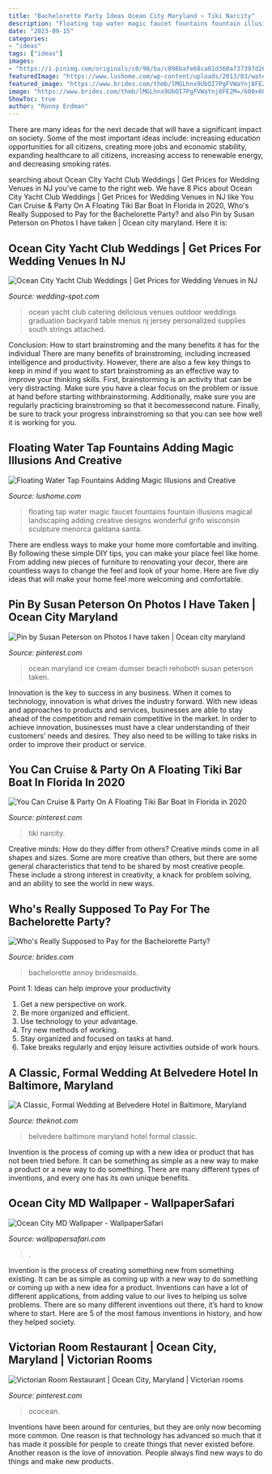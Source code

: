 ```yaml
---
title: "Bachelorette Party Ideas Ocean City Maryland ~ Tiki Narcity"
description: "Floating tap water magic faucet fountains fountain illusions magical landscaping adding creative designs wonderful grifo wisconsin sculpture menorca galdana santa"
date: "2023-09-15"
categories:
- "ideas"
tags: ["ideas"]
images:
- "https://i.pinimg.com/originals/c0/98/ba/c098bafe68ca01d360a737397d26f516.jpg"
featuredImage: "https://www.lushome.com/wp-content/uploads/2013/03/water-fountains-design-ideas-floating-tap-fountain-8.jpg"
featured_image: "https://www.brides.com/thmb/lMGLhnx9UbOI7PgFVWaYnj8FE2M=/600x600/filters:max_bytes(150000):strip_icc()/__opt__aboutcom__coeus__resources__content_migration__brides__public__brides-services__production__2016__10__24__580e68cd382731317ade0b47_blogs-aisle-say-things-that-secretly-annoy-bridesmaids-at-bachelorette-parties-74e331b68f074782822cd8630f90968e.jpg"
image: "https://www.brides.com/thmb/lMGLhnx9UbOI7PgFVWaYnj8FE2M=/600x600/filters:max_bytes(150000):strip_icc()/__opt__aboutcom__coeus__resources__content_migration__brides__public__brides-services__production__2016__10__24__580e68cd382731317ade0b47_blogs-aisle-say-things-that-secretly-annoy-bridesmaids-at-bachelorette-parties-74e331b68f074782822cd8630f90968e.jpg"
ShowToc: true
author: "Ronny Erdman"
---
```



There are many ideas for the next decade that will have a significant impact on society. Some of the most important ideas include: increasing education opportunities for all citizens, creating more jobs and economic stability, expanding healthcare to all citizens, increasing access to renewable energy, and decreasing smoking rates.

	

		
searching about Ocean City Yacht Club Weddings | Get Prices for Wedding Venues in NJ you've came to the right web. We have 8 Pics about Ocean City Yacht Club Weddings | Get Prices for Wedding Venues in NJ like You Can Cruise &amp; Party On A Floating Tiki Bar Boat In Florida in 2020, Who&#039;s Really Supposed to Pay for the Bachelorette Party? and also Pin by Susan Peterson on Photos I have taken | Ocean city maryland. Here it is:
		
    
## Ocean City Yacht Club Weddings | Get Prices For Wedding Venues In NJ

<img loading=lazy src="https://cdn.wedding-spot.com/images/venues/589/Ocean-City-Yacht-Club-Wedding-Ocean-City-NJ-10_Fotor.1398985456.jpg" onerror="this.onerror=null;this.src='https://tse4.mm.bing.net/th?id=OIP.QVdHkcDFvCL_9RHPkh3vJQDMEy&amp;pid=15.1';" alt="Ocean City Yacht Club Weddings | Get Prices for Wedding Venues in NJ">

_Source: wedding-spot.com_

>ocean yacht club catering delicious venues outdoor weddings graduation backyard table menus nj jersey personalized supplies south strings attached. 

	

Conclusion: How to start brainstroming and the many benefits it has for the individual
There are many benefits of brainstroming, including increased intelligence and productivity. However, there are also a few key things to keep in mind if you want to start brainstroming as an effective way to improve your thinking skills. First, brainstorming is an activity that can be very distracting. Make sure you have a clear focus on the problem or issue at hand before starting withbrainstorming. Additionally, make sure you are regularly practicing brainstroming so that it becomessecond nature. Finally, be sure to track your progress inbrainstroming so that you can see how well it is working for you.

    
## Floating Water Tap Fountains Adding Magic Illusions And Creative

<img loading=lazy src="https://www.lushome.com/wp-content/uploads/2013/03/water-fountains-design-ideas-floating-tap-fountain-8.jpg" onerror="this.onerror=null;this.src='https://tse1.mm.bing.net/th?id=OIP.ks_t0vKET3mo32Qpur0EsgHaIh&amp;pid=15.1';" alt="Floating Water Tap Fountains Adding Magic Illusions and Creative">

_Source: lushome.com_

>floating tap water magic faucet fountains fountain illusions magical landscaping adding creative designs wonderful grifo wisconsin sculpture menorca galdana santa. 

	

There are endless ways to make your home more comfortable and inviting. By following these simple DIY tips, you can make your place feel like home. From adding new pieces of furniture to renovating your decor, there are countless ways to change the feel and look of your home. Here are five diy ideas that will make your home feel more welcoming and comfortable.

    
## Pin By Susan Peterson On Photos I Have Taken | Ocean City Maryland

<img loading=lazy src="https://i.pinimg.com/originals/84/c7/9c/84c79ce0a581c1ee082cba4906f1283c.jpg" onerror="this.onerror=null;this.src='https://tse1.mm.bing.net/th?id=OIP.zaEbsQlwk_rOECFwkuzngwHaLI&amp;pid=15.1';" alt="Pin by Susan Peterson on Photos I have taken | Ocean city maryland">

_Source: pinterest.com_

>ocean maryland ice cream dumser beach rehoboth susan peterson taken. 

	

Innovation is the key to success in any business. When it comes to technology, innovation is what drives the industry forward. With new ideas and approaches to products and services, businesses are able to stay ahead of the competition and remain competitive in the market. In order to achieve innovation, businesses must have a clear understanding of their customers’ needs and desires. They also need to be willing to take risks in order to improve their product or service.

    
## You Can Cruise &amp; Party On A Floating Tiki Bar Boat In Florida In 2020

<img loading=lazy src="https://i.pinimg.com/originals/8d/55/18/8d55185427599ecb995b7e169304fcd2.jpg" onerror="this.onerror=null;this.src='https://tse4.mm.bing.net/th?id=OIP.dWAqvIv8RGWA3ajYFlPo1QHaD4&amp;pid=15.1';" alt="You Can Cruise &amp; Party On A Floating Tiki Bar Boat In Florida in 2020">

_Source: pinterest.com_

>tiki narcity. 

	

Creative minds: How do they differ from others?
Creative minds come in all shapes and sizes. Some are more creative than others, but there are some general characteristics that tend to be shared by most creative people. These include a strong interest in creativity, a knack for problem solving, and an ability to see the world in new ways.

    
## Who&#039;s Really Supposed To Pay For The Bachelorette Party?

<img loading=lazy src="https://www.brides.com/thmb/lMGLhnx9UbOI7PgFVWaYnj8FE2M=/600x600/filters:max_bytes(150000):strip_icc()/__opt__aboutcom__coeus__resources__content_migration__brides__public__brides-services__production__2016__10__24__580e68cd382731317ade0b47_blogs-aisle-say-things-that-secretly-annoy-bridesmaids-at-bachelorette-parties-74e331b68f074782822cd8630f90968e.jpg" onerror="this.onerror=null;this.src='https://tse3.mm.bing.net/th?id=OIP.4C78B73N_lT-HQVykcwidwHaHa&amp;pid=15.1';" alt="Who&#039;s Really Supposed to Pay for the Bachelorette Party?">

_Source: brides.com_

>bachelorette annoy bridesmaids. 

	

Point 1: Ideas can help improve your productivity
1. Get a new perspective on work.
2. Be more organized and efficient.
3. Use technology to your advantage.
4. Try new methods of working.
5. Stay organized and focused on tasks at hand.
6. Take breaks regularly and enjoy leisure activities outside of work hours.

    
## A Classic, Formal Wedding At Belvedere Hotel In Baltimore, Maryland

<img loading=lazy src="https://media-api.xogrp.com/images/1599aad0-de2a-11e4-be0a-22000aa61a3e~rs_729.h" onerror="this.onerror=null;this.src='https://tse3.mm.bing.net/th?id=OIP.dQo9iy3KoZYRhf1vCiXAzwHaLG&amp;pid=15.1';" alt="A Classic, Formal Wedding at Belvedere Hotel in Baltimore, Maryland">

_Source: theknot.com_

>belvedere baltimore maryland hotel formal classic. 

	

Invention is the process of coming up with a new idea or product that has not been tried before. It can be something as simple as a new way to make a product or a new way to do something. There are many different types of inventions, and every one has its own unique benefits.

    
## Ocean City MD Wallpaper - WallpaperSafari

<img loading=lazy src="http://cdn.wallpapersafari.com/50/74/b12eGc.jpg" onerror="this.onerror=null;this.src='https://tse4.mm.bing.net/th?id=OIP.DnBS3KdqWiPaag7_rhKWZwHaFj&amp;pid=15.1';" alt="Ocean City MD Wallpaper - WallpaperSafari">

_Source: wallpapersafari.com_

>. 

	

Invention is the process of creating something new from something existing. It can be as simple as coming up with a new way to do something or coming up with a new idea for a product. Inventions can have a lot of different applications, from adding value to our lives to helping us solve problems. There are so many different inventions out there, it’s hard to know where to start. Here are 5 of the most famous inventions in history, and how they helped society.

    
## Victorian Room Restaurant | Ocean City, Maryland | Victorian Rooms

<img loading=lazy src="https://i.pinimg.com/originals/c0/98/ba/c098bafe68ca01d360a737397d26f516.jpg" onerror="this.onerror=null;this.src='https://tse1.mm.bing.net/th?id=OIP.SH7zSu9kmLhuWsXDkrbNggAAAA&amp;pid=15.1';" alt="Victorian Room Restaurant | Ocean City, Maryland | Victorian rooms">

_Source: pinterest.com_

>ococean. 

	

Inventions have been around for centuries, but they are only now becoming more common. One reason is that technology has advanced so much that it has made it possible for people to create things that never existed before. Another reason is the love of innovation. People always find new ways to do things and make new products.

